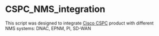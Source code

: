 # CSPC_NMS_integration

This script was designed to integrate [Cisco CSPC](https://software.cisco.com/download/home/286312935/type) product with different NMS systems: DNAC, EPNM, PI, SD-WAN
